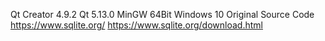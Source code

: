 Qt Creator 4.9.2
Qt 5.13.0 MinGW 64Bit
Windows 10
Original Source Code
https://www.sqlite.org/
https://www.sqlite.org/download.html


